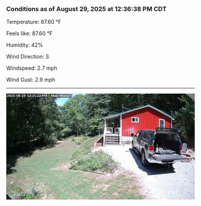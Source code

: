 ### Conditions as of August 29, 2025 at 12:36:38 PM CDT 

Temperature: 87.60 &deg;F

Feels like: 87.60 &deg;F

Humidity: 42%

Wind Direction: S

Windspeed: 2.7 mph

Wind Gust: 2.9 mph

---

<img src="./images/latest.jpeg"/>

